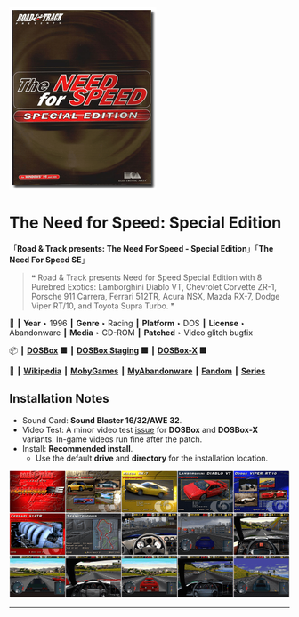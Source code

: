 ![](Thumbnail.png "application-thumbnail")

# The Need for Speed: Special Edition

「**Road & Track presents: The Need For Speed - Special Edition**」「**The Need For Speed SE**」

> ❝ Road & Track presents Need for Speed Special Edition with 8 Purebred Exotics: Lamborghini Diablo VT, Chevrolet Corvette ZR-1, Porsche 911 Carrera, Ferrari 512TR, Acura NSX, Mazda RX-7, Dodge Viper RT/10, and Toyota Supra Turbo. ❞
>

📌 ┃ **Year** ‣ 1996 ┃ **Genre** ‣ Racing ┃ **Platform** ‣ DOS ┃ **License** ‣ Abandonware ┃ **Media** ‣ CD-ROM ┃ **Patched** ‣ Video glitch bugfix 

📦 ┃ **[DOSBox](https://www.dosbox.com/) 🟩** ┃ **[DOSBox Staging](https://dosbox-staging.github.io/) 🟩** ┃ **[DOSBox-X](https://dosbox-x.com/) 🟩** 

📎 ┃ **[Wikipedia](https://en.wikipedia.org/wiki/The_Need_for_Speed)** ┃ **[MobyGames](https://www.mobygames.com/game/654/the-need-for-speed-special-edition/)** ┃ **[MyAbandonware](https://www.myabandonware.com/game/the-need-for-speed-special-edition-7q5)** ┃ **[Fandom](https://nfs.fandom.com/wiki/The_Need_for_Speed:_Special_Edition)** ┃ **[Series](https://en.wikipedia.org/wiki/Need_for_Speed)** 

## Installation Notes
- Sound Card: **Sound Blaster 16/32/AWE 32**.
- Video Test: A minor video test [issue](https://www.os2museum.com/wp/need-for-speed-se-video-glitch/) for **DOSBox** and **DOSBox-X** variants. In-game videos run fine after the patch.
- Install: **Recommended install**.
  - Use the default **drive** and **directory** for the installation location.

![](Montage.png "The Need for Speed: Special Edition")

---

